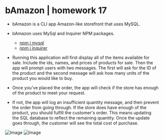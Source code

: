 # bAmazon | homework 17

* bAmazon is a CLI app Amazon-like storefront that uses MySQL.

* bAmazon uses MySql and Inquirer NPM packages.
  * [npm i mysql](https://www.npmjs.com/package/mysql)
  * [npm i inquirer](https://www.npmjs.com/package/inquirer)

* Running this application will first display all of the items available for sale. Include the ids, names, and prices of products for sale. Then the app will prompt users with two messages. The first will ask for the ID of the product and the second message will ask how many units of the product you would like to buy.
* Once you've placed the order, the app will check if the store has enough of the product to meet your request.
* If not, the app will log an insufficient quantity message, and then prevent the order from going through. If the store does have enough of the product, you should fulfill the customer's order. This means updating the SQL database to reflect the remaining quantity. Once the update goes through, the customer will see the total cost of purchase.

![Image](https://drive.google.com/uc?export=view&id=1V38LcOgN769kGt6yIs7ei9ZTgsoFsZLH)
![Image](https://drive.google.com/uc?export=view&id=1GFPSiTHuXxdL8Zi2au80w7SgOHT42XJq)

